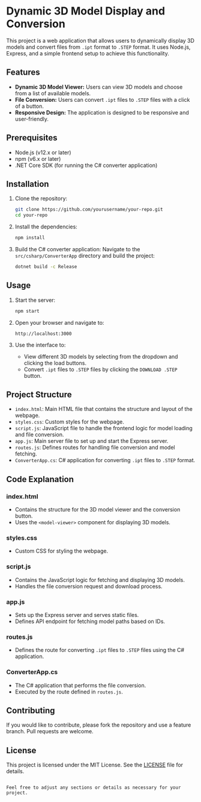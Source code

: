 # Dynamic 3D Model Display and Conversion

This project is a web application that allows users to dynamically display 3D models and convert files from `.ipt` format to `.STEP` format. It uses Node.js, Express, and a simple frontend setup to achieve this functionality.

## Features

- **Dynamic 3D Model Viewer:** Users can view 3D models and choose from a list of available models.
- **File Conversion:** Users can convert `.ipt` files to `.STEP` files with a click of a button.
- **Responsive Design:** The application is designed to be responsive and user-friendly.

## Prerequisites

- Node.js (v12.x or later)
- npm (v6.x or later)
- .NET Core SDK (for running the C# converter application)

## Installation

1. Clone the repository:
   ```sh
   git clone https://github.com/yourusername/your-repo.git
   cd your-repo
   ```

2. Install the dependencies:
   ```sh
   npm install
   ```

3. Build the C# converter application:
   Navigate to the `src/csharp/ConverterApp` directory and build the project:
   ```sh
   dotnet build -c Release
   ```

## Usage

1. Start the server:
   ```sh
   npm start
   ```

2. Open your browser and navigate to:
   ```
   http://localhost:3000
   ```

3. Use the interface to:
   - View different 3D models by selecting from the dropdown and clicking the load buttons.
   - Convert `.ipt` files to `.STEP` files by clicking the `DOWNLOAD .STEP` button.

## Project Structure

- `index.html`: Main HTML file that contains the structure and layout of the webpage.
- `styles.css`: Custom styles for the webpage.
- `script.js`: JavaScript file to handle the frontend logic for model loading and file conversion.
- `app.js`: Main server file to set up and start the Express server.
- `routes.js`: Defines routes for handling file conversion and model fetching.
- `ConverterApp.cs`: C# application for converting `.ipt` files to `.STEP` format.

## Code Explanation

### index.html

- Contains the structure for the 3D model viewer and the conversion button.
- Uses the `<model-viewer>` component for displaying 3D models.

### styles.css

- Custom CSS for styling the webpage.

### script.js

- Contains the JavaScript logic for fetching and displaying 3D models.
- Handles the file conversion request and download process.

### app.js

- Sets up the Express server and serves static files.
- Defines API endpoint for fetching model paths based on IDs.

### routes.js

- Defines the route for converting `.ipt` files to `.STEP` files using the C# application.

### ConverterApp.cs

- The C# application that performs the file conversion.
- Executed by the route defined in `routes.js`.

## Contributing

If you would like to contribute, please fork the repository and use a feature branch. Pull requests are welcome.

## License

This project is licensed under the MIT License. See the [LICENSE](LICENSE) file for details.
```

Feel free to adjust any sections or details as necessary for your project.